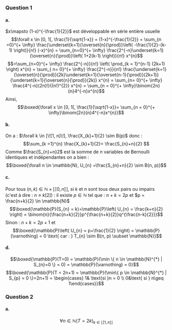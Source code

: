 ### Question 1
#### a.
$x\mapsto (1-x)^{-\frac{1}{2}}$ est développable en série entière usuelle
$$\forall x \in [0, 1[, \frac{1}{\sqrt{1-x}} = (1-x)^{-\frac{1}{2}} = \sum_{n =0}^{+ \infty} \frac{\underset{k=1}{\overset{n}{\prod}}\left( -\frac{1}{2}-(k-1) \right)}{n!} (-x)^{n} = \sum_{n=0}^{+ \infty} \frac{2^{-n}\underset{k=1}{\overset{n}{\prod}}\left( 1+2(k-1) \right)}{n!} x^{n}$$
$$=\sum_{n=0}^{+ \infty} \frac{2^{-n}}{n!} \left( \prod_{k = 1}^{n-1} (2k+1) \right) x^{n} = \sum_{ n= 0}^{+ \infty} \frac{2^{-n}}{n!} \frac{\underset{k=1}{\overset{n}{\prod}}(2k)\underset{k=1}{\overset{n-1}{\prod}}(2k+1)}{\underset{k=1}{\overset{n}{\prod}}(2k)} x^{n} = \sum_{n= 0}^{+ \infty} \frac{4^{-n}(2n)!}{(n!)^{2}} x^{n} = \sum_{n = 0}^{+ \infty}\binom{2n}{n}4^{-n}x^{n}$$
Ainsi, 
$$\boxed{\forall x \in [0, 1[, \frac{1}{\sqrt{1-x}}= \sum_{n = 0}^{+ \infty}\binom{2n}{n}4^{-n}x^{n}}$$

#### b.
On a : $\forall k \in [\![1, n]\!],  \frac{X_{k}+1}{2} \sim B(p)$ donc :
$$\sum_{k =1}^{n} \frac{X_{k}+1}{2}= \frac{S_{n}+n}{2} $$
Comme $\frac{S_{n}+n}2$ est la somme de $n$ variables de Bernoulli identiques et indépendantes on a bien : 
$$\boxed{\forall n \in \mathbb{N}, U_{n} =\frac{S_{n}+n}{2} \sim B(n, p)}$$

#### c.
Pour tous $(n, k) \in \mathbb{N} \times [\![0, n]\!]$, si $k$ et $n$ sont tous deux pairs ou impairs (c'est à dire : $n \equiv k [2]$) : il existe $p \in \mathbb{N}$ tel que : $n+k = 2p$ et $p = \frac{n+k}{2} \in \mathbb{N}$
$$\boxed{\mathbb{P}(S_{n} = k)=\mathbb{P}\left( U_{n} = \frac{k+n}{2} \right) = \binom{n}{\frac{n+k}{2}}p^{\frac{n+k}{2}}q^{\frac{n-k}{2}}}$$
Sinon : $n+k = 2p+1$ et 
$$\boxed{\mathbb{P}\left( U_{n} = p+\frac{1}{2} \right) = \mathbb{P}(\varnothing) = 0 \text{ car : } T_{n} \sim B(n, p) \subset \mathbb{N}}$$

#### d.
$$\boxed{\mathbb{P}(T=0) = \mathbb{P}(\min \{ n \in \mathbb{N}^{*} | S_{n}=0 \} = 0) = \mathbb{P}(\varnothing) = 0}$$
$$\boxed{\mathbb{P}(T = 2n+1) = \mathbb{P}(\min\{  p \in \mathbb{N}^{*} | S_{p} = 0 \}=2n+1) = \begin{cases}
1& \text{si }n =
0 \\
0&\text{ si } n\geq 1\end{cases}}$$

### Question 2
#### a.
$$\forall n \in \mathbb{N}^{}(T = 2k)_{k \in [\![1, n]\!]}$$
